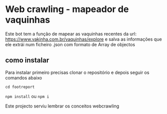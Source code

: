 # Web crawling - mapeador de vaquinhas

Este bot tem a função de mapear as vaquinhas recentes da url: https://www.vakinha.com.br/vaquinhas/explore
e salva as informações que ele extrái num ficheiro .json com formato de Array de objectos

## como instalar

Para instalar primeiro precisas clonar o repositório e depois seguir os comandos abaixo

``` cd footreport ```

``` npm install ``` ou ``` npm i  ```



Este projecto serviu lembrar os conceitos webcrawling
